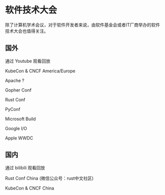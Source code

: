 # 软件技术大会

除了计算机学术会议，对于软件开发者来说，由软件基金会或者IT厂商举办的软件技术大会也值得关注。

## 国外

通过 Youtube 观看回放

KubeCon & CNCF America/Europe

Apache ?

Gopher Conf

Rust Conf

PyConf

Microsoft Build

Google I/O

Apple WWDC
## 国内

通过 bilibili 观看回放

Rust Conf China (微信公众号：rust中文社区)

KubeCon & CNCF China

